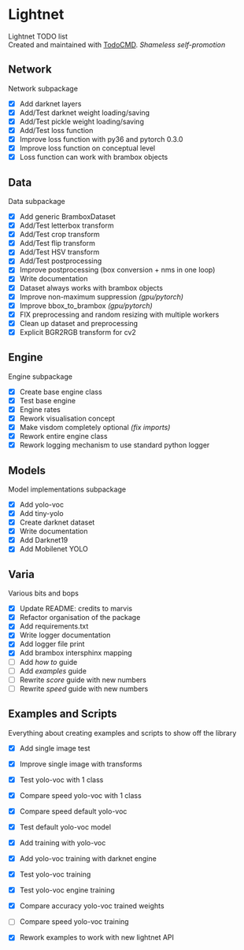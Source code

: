 # Lightnet
Lightnet TODO list  
Created and maintained with [TodoCMD](https://github.com/0phoff/TodoCMD). _Shameless self-promotion_

## Network
Network subpackage
  - [X] Add darknet layers
  - [X] Add/Test darknet weight loading/saving
  - [X] Add/Test pickle weight loading/saving
  - [X] Add/Test loss function
  - [X] Improve loss function with py36 and pytorch 0.3.0
  - [X] Improve loss function on conceptual level
  - [X] Loss function can work with brambox objects

## Data
Data subpackage
  - [X] Add generic BramboxDataset
  - [X] Add/Test letterbox transform
  - [X] Add/Test crop transform
  - [X] Add/Test flip transform
  - [X] Add/Test HSV transform
  - [X] Add/Test postprocessing
  - [X] Improve postprocessing (box conversion + nms in one loop)
  - [X] Write documentation
  - [X] Dataset always works with brambox objects
  - [X] Improve non-maximum suppression _(gpu/pytorch)_
  - [X] Improve bbox_to_brambox _(gpu/pytorch)_
  - [X] FIX preprocessing and random resizing with multiple workers
  - [X] Clean up dataset and preprocessing
  - [X] Explicit BGR2RGB transform for cv2

## Engine
Engine subpackage
  - [X] Create base engine class
  - [X] Test base engine
  - [X] Engine rates
  - [X] Rework visualisation concept
  - [X] Make visdom completely optional _(fix imports)_
  - [X] Rework entire engine class
  - [X] Rework logging mechanism to use standard python logger

## Models
Model implementations subpackage
  - [X] Add yolo-voc
  - [X] Add tiny-yolo
  - [X] Create darknet dataset
  - [X] Write documentation
  - [X] Add Darknet19
  - [X] Add Mobilenet YOLO

## Varia
Various bits and bops
  - [X] Update README: credits to marvis
  - [X] Refactor organisation of the package
  - [X] Add requirements.txt
  - [X] Write logger documentation
  - [X] Add logger file print
  - [X] Add brambox intersphinx mapping
  - [ ] Add _how to_ guide
  - [ ] Add _examples_ guide
  - [ ] Rewrite _score_ guide with new numbers
  - [ ] Rewrite _speed_ guide with new numbers

## Examples and Scripts
Everything about creating examples and scripts to show off the library
  - [X] Add single image test
  - [X] Improve single image with transforms
  - [X] Test yolo-voc with 1 class
  - [X] Compare speed yolo-voc with 1 class
  - [X] Compare speed default yolo-voc
  - [X] Test default yolo-voc model
  - [X] Add training with yolo-voc 
  - [X] Add yolo-voc training with darknet engine
  - [X] Test yolo-voc training
  - [X] Test yolo-voc engine training
  - [X] Compare accuracy yolo-voc trained weights
  - [ ] Compare speed yolo-voc training
  - [X] Rework examples to work with new lightnet API

